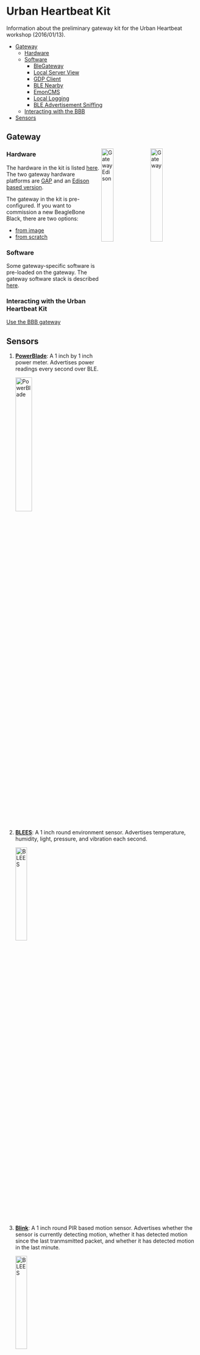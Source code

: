Urban Heartbeat Kit
===================

Information about the preliminary gateway kit for the Urban Heartbeat workshop
(2016/01/13).

<!-- START doctoc generated TOC please keep comment here to allow auto update -->
<!-- DON'T EDIT THIS SECTION, INSTEAD RE-RUN doctoc TO UPDATE -->


- [Gateway](#gateway)
  - [Hardware](#hardware)
  - [Software](#software)
    - [BleGateway](#blegateway)
    - [Local Server View](#local-server-view)
    - [GDP Client](#gdp-client)
    - [BLE Nearby](#ble-nearby)
    - [EmonCMS](#emoncms)
    - [Local Logging](#local-logging)
    - [BLE Advertisement Sniffing](#ble-advertisement-sniffing)
  - [Interacting with the BBB](#interacting-with-the-bbb)
- [Sensors](#sensors)

<!-- END doctoc generated TOC please keep comment here to allow auto update -->

Gateway
----------

<img src="https://raw.githubusercontent.com/terraswarm/urban-heartbeat-kit/master/media/gateway.jpg" alt="Gateway" width="25%;" align="right">
<img src="https://raw.githubusercontent.com/terraswarm/urban-heartbeat-kit/master/media/gateway_edison_824x1000.jpg" alt="Gateway Edison" width="25%;" align="right">



### Hardware

The hardware in the kit is listed
[here](https://github.com/terraswarm/urban-heartbeat-kit/blob/master/docs/urban-heartbeat-kit-hardware.md).
The two gateway hardware platforms are [GAP](https://github.com/lab11/gap) and
an [Edison based version](https://github.com/lab11/IntelEdisonGateway).

The gateway in the kit is pre-configured. If you want to commission a new
BeagleBone Black, there are two options:
 * [from image](docs/BBB-gateway-setup-image.md)
 * [from scratch](docs/BBB-gateway-setup-from-scratch.md)


### Software

Some gateway-specific software is pre-loaded on the gateway.
The gateway software stack is described [here](https://github.com/lab11/gateway).



### Interacting with the Urban Heartbeat Kit

[Use the BBB gateway](https://github.com/terraswarm/urban-heartbeat-kit/blob/master/docs/BBB-for-gateway-usage.md)


Sensors
-------

1. **[PowerBlade](https://github.com/lab11/powerblade)**: A 1 inch by 1 inch power meter. Advertises
power readings every second over BLE.

    <img src="https://raw.githubusercontent.com/lab11/powerblade/master/images/powerblade.png" alt="PowerBlade" width="30%;">



1. **[BLEES](https://github.com/lab11/blees)**: A 1 inch round environment sensor. Advertises
temperature, humidity, light, pressure, and vibration each second.

    <img src="https://raw.githubusercontent.com/lab11/blees/master/media/blees.png" alt="BLEES" width="25%;">

1. **[Blink](https://github.com/lab11/blees/tree/master/hardware/blink/rev_a)**: A 1 inch round PIR based motion sensor. Advertises
whether the sensor is currently detecting motion, whether it has detected motion since the last tranmsmitted packet,
and whether it has detected motion in the last minute.

     <img src="https://raw.githubusercontent.com/lab11/blees/master/media/blink_large_1000x790.jpg" alt="BLEES" width="25%;">


